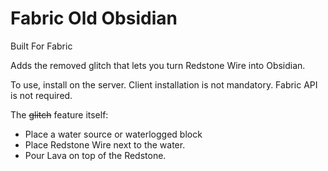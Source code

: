 # Fabric Old Obsidian

Built For Fabric

Adds the removed glitch that lets you turn Redstone Wire into Obsidian.

To use, install on the server. Client installation is not mandatory. Fabric API is not required.

The ~~glitch~~ feature itself:

* Place a water source or waterlogged block
* Place Redstone Wire next to the water.
* Pour Lava on top of the Redstone.
